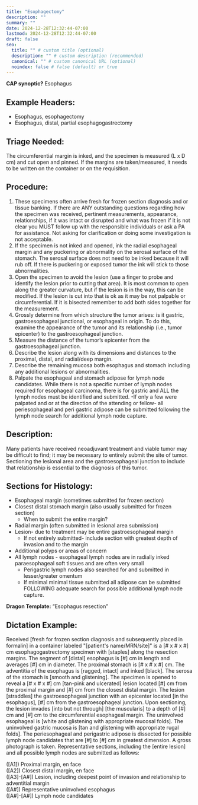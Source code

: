 ```yaml
---
title: "Esophagectomy"
description: ""
summary: ""
date: 2024-12-28T12:32:44-07:00
lastmod: 2024-12-28T12:32:44-07:00
draft: false
seo:
  title: "" # custom title (optional)
  description: "" # custom description (recommended)
  canonical: "" # custom canonical URL (optional)
  noindex: false # false (default) or true
---
```

**CAP synoptic?** Esophagus

## Example Headers:
- Esophagus, esophagectomy
- Esophagus, distal, partial esophagogastrectomy
  
## Triage Needed:
The circumferential margin is inked, and the specimen is measured (L x D cm) and cut open and pinned. If the margins are taken/measured, it needs to be written on the container or on the requisition.

## Procedure: 
1. These specimens often arrive fresh for frozen section diagnosis and or tissue banking. If there are ANY outstanding questions regarding how the specimen was received, pertinent measurements, appearance, relationships, if it was intact or disrupted and what was frozen if it is not clear you MUST follow up with the responsible individuals or ask a PA for assistance. Not asking for clarification or doing some investigation is not acceptable. 
2. If the specimen is not inked and opened, ink the radial esophageal margin and any puckering or abnormality on the serosal surface of the stomach. The serosal surface does not need to be inked because it will rub off. If there is puckering or exposed tumor the ink will stick to those abnormalities.
3. Open the specimen to avoid the lesion (use a finger to probe and identify the lesion prior to cutting that area). It is most common to open along the greater curvature, but if the lesion is in the way, this can be modified. If the lesion is cut into that is ok as it may be not palpable or circumferential. If it is bisected remember to add both sides together for the measurement. 
4. Grossly determine from which structure the tumor arises: is it gastric, gastroesophageal junctional, or esophageal in origin.  To do this, examine the appearance of the tumor and its relationship (i.e., tumor epicenter) to the gastroesophageal junction.  
5. Measure the distance of the tumor’s epicenter from the gastroesophageal junction.  
6. Describe the lesion along with its dimensions and distances to the proximal, distal, and radial/deep margin. 
7. Describe the remaining mucosa both esophagus and stomach including any additional lesions or abnormalities. 
8. Palpate the esophageal and stomach adipose for lymph node candidates. While there is not a specific number of lymph nodes required for esophageal carcinoma, there is for gastric and ALL the lymph nodes must be identified and submitted. 
  -If only a few were palpated and or at the direction of the attending or fellow- all periesophageal and peri gastric adipose can be submitted following the lymph node search for additional lymph node capture. 

## Description:
Many patients have received neoadjuvant treatment and viable tumor may be difficult to find; it may be necessary to entirely submit the site of tumor. Sectioning the lesional area and the gastroesophageal junction to include that relationship is essential to the diagnosis of this tumor.

## Sections for Histology:
- Esophageal margin (sometimes submitted for frozen section)
- Closest distal stomach margin (also usually submitted for frozen section)
  - When to submit the entire margin?
- Radial margin (often submitted in lesional area submission)
- Lesion- due to treatment may be entire gastroesophageal margin
  - If not entirely submitted- include section with greatest depth of invasion and to the margin
- Additional polyps or areas of concern
- All lymph nodes - esophageal lymph nodes are in radially inked paraesophageal soft tissues and are often very small
  - Perigastric lymph nodes also searched for and submitted in lesser/greater omentum
  - If minimal minimal tissue submitted all adipose can be submitted FOLLOWING adequate search for possible additional lymph node capture.
 
**Dragon Template:** “Esophagus resection”

## Dictation Example: 
Received [fresh for frozen section diagnosis and subsequently placed in formalin] in a container labeled "[patient's name/MRN/site]" is a [# x # x #] cm esophagogastrectomy specimen with [staples] along the resection margins.  The segment of [distal] esophagus is [#] cm in length and averages [#] cm in diameter.  The proximal stomach is [# x # x #] cm.  The adventitia of the esophagus is [ragged, intact] and inked [black]. The serosa of the stomach is [smooth and glistening].  The specimen is opened to reveal a [# x # x #] cm [tan-pink and ulcerated] lesion located [#] cm from the proximal margin and [#] cm from the closest distal margin.  The lesion [straddles] the gastroesophageal junction with an epicenter located [in the esophagus], [#] cm from the gastroesophageal junction.  Upon sectioning, the lesion invades [into but not through] [the muscularis] to a depth of [#] cm and [#] cm to the circumferential esophageal margin.  The uninvolved esophageal is [white and glistening with appropriate mucosal folds].  The uninvolved gastric mucosa is [tan and glistening with appropriate rugal folds].  The periesophageal and perigastric adipose is dissected for possible lymph node candidates that are [#] to [#] cm in greatest dimension. A gross photograph is taken.  Representative sections, including the [entire lesion] and all possible lymph nodes are submitted as follows:</br>

([A1]) Proximal margin, en face</br>
([A2]) Closest distal margin, en face</br>
([A3]-[A#]) Lesion, including deepest point of invasion and relationship to adventitial margin</br>
([A#]) Representative uninvolved esophagus</br>
([A#]-[A#]) Lymph node candidates 
